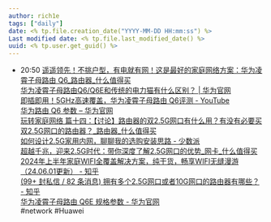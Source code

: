 ```yaml
---
author: rich1e
tags: ["daily"]
date: <% tp.file.creation_date("YYYY-MM-DD HH:mm:ss") %>
Last modified date: <% tp.file.last_modified_date() %>
uuid: <% tp.user.get_guid() %>
---
```


- 20:50 [遥遥领先！不挑户型，有电就有网！这是最好的家庭网络方案：华为凌霄子母路由 Q6_路由器_什么值得买](https://post.smzdm.com/p/awzvx05p/)<br>[华为凌霄子母路由Q6/Q6E和传统的电力猫有什么区别？ | 华为官网](https://consumer.huawei.com/cn/support/content/zh-cn15946466/)<br>[即插即用！5GHz高速覆盖，华为凌霄子母路由 Q6评测 - YouTube](https://www.youtube.com/watch?v=-nik_HQ2c3k&ab_channel=%E7%A7%91%E6%8A%80%E5%90%9B)<br>[华为路由 Q6 参数 – 华为官网](https://consumer.huawei.com/cn/routers/q6/specs/)<br>[玩转家庭网络 篇十四：【讨论】路由器的双2.5G网口有什么用？有没有必要买双2.5G网口的路由器？_路由器_什么值得买](https://post.smzdm.com/p/aqm99lzk/)<br>[如何设计2.5G家用内网，聊聊我的选购安装思路 - 少数派](https://sspai.com/post/85095)<br>[超越千兆，迎来2.5G时代：带你深度了解2.5G网口的优势_网卡_什么值得买](https://post.smzdm.com/p/akkgq2ee/)<br>[2024年上半年家庭WIFI全覆盖解决方案，纯干货，畅享WIFI无缝漫游（24.06.01更新） - 知乎](https://zhuanlan.zhihu.com/p/662051128)<br>[(99+ 封私信 / 82 条消息) 拥有多个2.5G网口或者10G网口的路由器有哪些？ - 知乎](https://www.zhihu.com/question/636823137/answer/3401459713)<br>[华为凌霄子母路由 Q6E 规格参数 - 华为官网](https://consumer.huawei.com/cn/routers/q6e/specs/)<br>#network #Huawei